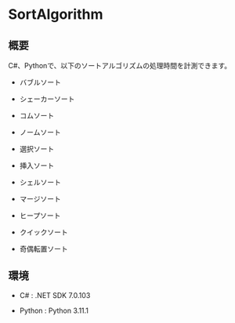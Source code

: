 # SortAlgorithm

## 概要

C#、Pythonで、以下のソートアルゴリズムの処理時間を計測できます。

+ バブルソート

+ シェーカーソート

+ コムソート

+ ノームソート

+ 選択ソート

+ 挿入ソート

+ シェルソート

+ マージソート

+ ヒープソート

+ クイックソート

+ 奇偶転置ソート

## 環境

+ C# : .NET SDK 7.0.103

+ Python : Python 3.11.1
